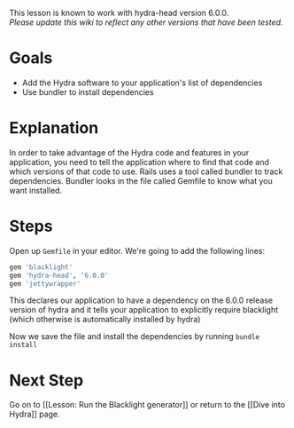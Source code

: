 This lesson is known to work with hydra-head version 6.0.0.   
_Please update this wiki to reflect any other versions that have been tested._

# Goals
* Add the Hydra software to your application's list of dependencies
* Use bundler to install dependencies

# Explanation 

In order to take advantage of the Hydra code and features in your application, you need to tell the application where to find that code and which versions of that code to use.  Rails uses a tool called bundler to track dependencies.  Bundler looks in the file called Gemfile to know what you want installed.

# Steps

Open up ```Gemfile``` in your editor.   We're going to add the following lines:

```ruby
gem 'blacklight'
gem 'hydra-head', '6.0.0'
gem 'jettywrapper'
```

This declares our application to have a dependency on the 6.0.0 release version of hydra and it tells your application to explicitly require blacklight (which otherwise is automatically installed by hydra)

Now we save the file and install the dependencies by running ```bundle install```

# Next Step
Go on to [[Lesson: Run the Blacklight generator]] or return to the [[Dive into Hydra]] page.